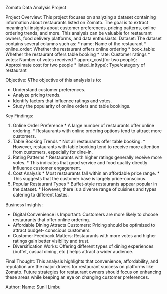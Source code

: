 Zomato Data Analysis Project


Project Overview:
 This project focuses on analyzing a dataset containing information about restaurants listed 
 on Zomato. The goal is to extract meaningful insights about customer preferences, pricing 
 patterns, online ordering trends, and more. This analysis can be valuable for restaurant 
 owners, food delivery platforms, and data enthusiasts.
Dataset:
  The dataset contains several columns such as:
    * name: Name of the restaurant
    * online_order: Whether the restaurant offers online ordering
    * book_table: Whether the restaurant offers table booking
    * rate: Customer ratings
    * votes: Number of votes received
    * approx_cost(for two people): Approximate cost for two people
    * listed_in(type): Type/category of restaurant

Objective:
§The objective of this analysis is to:
  * Understand customer preferences.
  * Analyze pricing trends.
  * Identify factors that influence ratings and votes.
  * Study the popularity of online orders and table bookings.

Key Findings:
  1. Online Order Preference
    * A large number of restaurants offer online ordering.
    * Restaurants with online ordering options tend to attract more customers.
  2. Table Booking Trends
    * Not all restaurants offer table booking.
    * However, restaurants with table booking tend to receive more attention from customers, especially for dine-in.
  3. Rating Patterns
    * Restaurants with higher ratings generally receive more votes.
    * This indicates that good service and food quality directly influence customer engagement.
  4. Cost Analysis
    * Most restaurants fall within an affordable price range.
    * This suggests that the customer base is largely price-conscious.
  5. Popular Restaurant Types
    * Buffet-style restaurants appear popular in the dataset.
    * However, there is a diverse range of cuisines and types catering to different tastes.

Business Insights:
  * Digital Convenience is Important: Customers are more likely to choose restaurants that 
    offer online ordering.
  * Affordable Dining Attracts Customers: Pricing should be optimized to attract budget- 
    conscious customers.
  * Customer Feedback Matters: Restaurants with more votes and higher ratings gain better 
    visibility and trust.
  * Diversification Works: Offering different types of dining experiences (buffet, casual 
    dining, etc.) helps attract a wider audience.

Final Thought:
  This analysis highlights that convenience, affordability, and reputation are the major 
  drivers for restaurant success on platforms like Zomato. Future strategies for restaurant 
  owners should focus on enhancing these areas while keeping an eye on changing customer 
  preferences.

Author:
Name: Sunil Limbu
